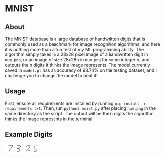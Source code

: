 # MNIST 

## About 
The MNIST database is a large database of handwritten digits that is commonly used as a benchmark for image recognition algorithms, and here it is nothing more than a fun test of my ML programming ability. The algorithm simply takes in a 28x28 pixel image of a handwritten digit in `num.png`, or an image of size 28x28n in `num.png` for some integer n, and outputs the n digits it thinks the image represents. The model currently saved in `model.pt` has an accuracy of 98.74% on the testing dataset, and I challenge you to change the model to beat it!

## Usage
First, ensure all requirements are installed by running `pip install -r requirements.txt`. Then, run `python3 mnist.py` after placing `num.png` in the same directory as the script. The output will be the n digits the algorithm thinks the image represents in the terminal. 

## Example Digits
![Example Digit](num.png)
